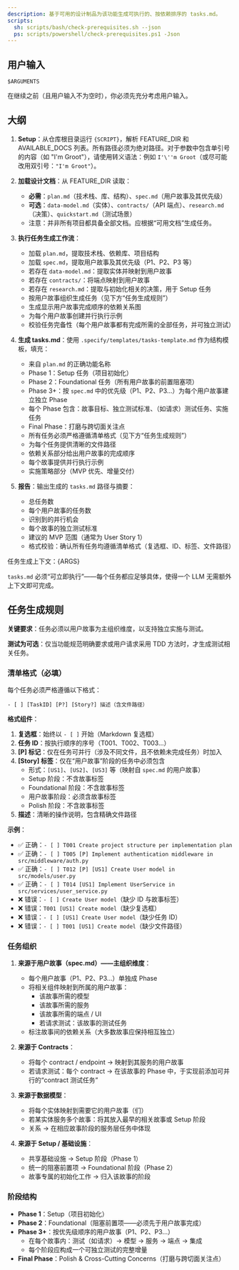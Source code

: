 ```yaml
---
description: 基于可用的设计制品为该功能生成可执行的、按依赖排序的 tasks.md。
scripts:
  sh: scripts/bash/check-prerequisites.sh --json
  ps: scripts/powershell/check-prerequisites.ps1 -Json
---
```


## 用户输入

```text
$ARGUMENTS
```

在继续之前（且用户输入不为空时），你必须先充分考虑用户输入。

## 大纲

1. **Setup**：从仓库根目录运行 `{SCRIPT}`，解析 FEATURE_DIR 和 AVAILABLE_DOCS 列表。所有路径必须为绝对路径。对于参数中包含单引号的内容（如 "I'm Groot"），请使用转义语法：例如 `I'\''m Groot`（或尽可能改用双引号：`"I'm Groot"`）。

2. **加载设计文档**：从 FEATURE_DIR 读取：
   - **必需**：`plan.md`（技术栈、库、结构）、`spec.md`（用户故事及其优先级）
   - **可选**：`data-model.md`（实体）、`contracts/`（API 端点）、`research.md`（决策）、`quickstart.md`（测试场景）
   - 注意：并非所有项目都具备全部文档。应根据“可用文档”生成任务。

3. **执行任务生成工作流**：
   - 加载 `plan.md`，提取技术栈、依赖库、项目结构
   - 加载 `spec.md`，提取用户故事及其优先级（P1、P2、P3 等）
   - 若存在 `data-model.md`：提取实体并映射到用户故事
   - 若存在 `contracts/`：将端点映射到用户故事
   - 若存在 `research.md`：提取与初始化相关的决策，用于 Setup 任务
   - 按用户故事组织生成任务（见下方“任务生成规则”）
   - 生成显示用户故事完成顺序的依赖关系图
   - 为每个用户故事创建并行执行示例
   - 校验任务完备性（每个用户故事都有完成所需的全部任务，并可独立测试）

4. **生成 tasks.md**：使用 `.specify/templates/tasks-template.md` 作为结构模板，填充：
   - 来自 `plan.md` 的正确功能名称
   - Phase 1：Setup 任务（项目初始化）
   - Phase 2：Foundational 任务（所有用户故事的前置阻塞项）
   - Phase 3+：按 `spec.md` 中的优先级（P1、P2、P3…）为每个用户故事建立独立 Phase
   - 每个 Phase 包含：故事目标、独立测试标准、（如请求）测试任务、实施任务
   - Final Phase：打磨与跨切面关注点
   - 所有任务必须严格遵循清单格式（见下方“任务生成规则”）
   - 为每个任务提供清晰的文件路径
   - 依赖关系部分给出用户故事的完成顺序
   - 每个故事提供并行执行示例
   - 实施策略部分（MVP 优先、增量交付）

5. **报告**：输出生成的 `tasks.md` 路径与摘要：
   - 总任务数
   - 每个用户故事的任务数
   - 识别到的并行机会
   - 每个故事的独立测试标准
   - 建议的 MVP 范围（通常为 User Story 1）
   - 格式校验：确认所有任务均遵循清单格式（复选框、ID、标签、文件路径）

任务生成上下文：{ARGS}

`tasks.md` 必须“可立即执行”——每个任务都应足够具体，使得一个 LLM 无需额外上下文即可完成。

## 任务生成规则

**关键要求**：任务必须以用户故事为主组织维度，以支持独立实施与测试。

**测试为可选**：仅当功能规范明确要求或用户请求采用 TDD 方法时，才生成测试相关任务。

### 清单格式（必填）

每个任务必须严格遵循以下格式：

```text
- [ ] [TaskID] [P?] [Story?] 描述（含文件路径）
```

**格式组件**：

1. **复选框**：始终以 `- [ ]` 开始（Markdown 复选框）
2. **任务 ID**：按执行顺序的序号（T001、T002、T003…）
3. **[P] 标记**：仅在任务可并行（涉及不同文件，且不依赖未完成任务）时加入
4. **[Story] 标签**：仅在“用户故事”阶段的任务中必须包含
   - 形式：`[US1]`、`[US2]`、`[US3]` 等（映射自 `spec.md` 的用户故事）
   - Setup 阶段：不含故事标签
   - Foundational 阶段：不含故事标签  
   - 用户故事阶段：必须含故事标签
   - Polish 阶段：不含故事标签
5. **描述**：清晰的操作说明，包含精确文件路径

**示例**：

- ✅ 正确：`- [ ] T001 Create project structure per implementation plan`
- ✅ 正确：`- [ ] T005 [P] Implement authentication middleware in src/middleware/auth.py`
- ✅ 正确：`- [ ] T012 [P] [US1] Create User model in src/models/user.py`
- ✅ 正确：`- [ ] T014 [US1] Implement UserService in src/services/user_service.py`
- ❌ 错误：`- [ ] Create User model`（缺少 ID 与故事标签）
- ❌ 错误：`T001 [US1] Create model`（缺少复选框）
- ❌ 错误：`- [ ] [US1] Create User model`（缺少任务 ID）
- ❌ 错误：`- [ ] T001 [US1] Create model`（缺少文件路径）

### 任务组织

1. **来源于用户故事（spec.md）——主组织维度**：
   - 每个用户故事（P1、P2、P3…）单独成 Phase
   - 将相关组件映射到所属的用户故事：
     - 该故事所需的模型
     - 该故事所需的服务
     - 该故事所需的端点 / UI
     - 若请求测试：该故事的测试任务
   - 标注故事间的依赖关系（大多数故事应保持相互独立）

2. **来源于 Contracts**：
   - 将每个 contract / endpoint → 映射到其服务的用户故事
   - 若请求测试：每个 contract → 在该故事的 Phase 中，于实现前添加可并行的“contract 测试任务”

3. **来源于数据模型**：
   - 将每个实体映射到需要它的用户故事（们）
   - 若某实体服务多个故事：将其放入最早的相关故事或 Setup 阶段
   - 关系 → 在相应故事阶段的服务层任务中体现

4. **来源于 Setup / 基础设施**：
   - 共享基础设施 → Setup 阶段（Phase 1）
   - 统一的阻塞前置项 → Foundational 阶段（Phase 2）
   - 故事专属的初始化工作 → 归入该故事的阶段

### 阶段结构

- **Phase 1**：Setup（项目初始化）
- **Phase 2**：Foundational（阻塞前置项——必须先于用户故事完成）
- **Phase 3+**：按优先级顺序的用户故事（P1、P2、P3…）
  - 在每个故事内：测试（如请求）→ 模型 → 服务 → 端点 → 集成
  - 每个阶段应构成一个可独立测试的完整增量
- **Final Phase**：Polish & Cross-Cutting Concerns（打磨与跨切面关注点）
